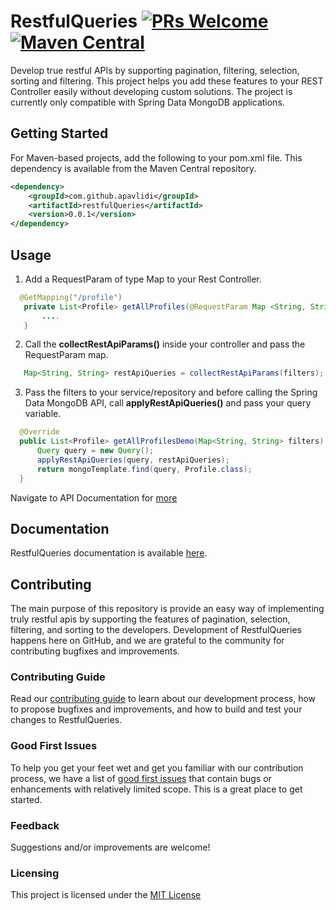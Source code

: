 # RestfulQueries [![PRs Welcome](https://img.shields.io/badge/PRs-welcome-brightgreen.svg)](https://github.com/apavlidi/RestfulQueries/wiki/How-to-contribute) [![Maven Central](https://maven-badges.herokuapp.com/maven-central/com.github.apavlidi/restfulQueries/badge.svg)](https://maven-badges.herokuapp.com/maven-central/com.github.apavlidi/restfulQueries)

Develop true restful APIs by supporting pagination, filtering, selection, sorting and filtering. This project helps you add these features to your REST Controller easily without developing custom solutions.
The project is currently only compatible with Spring Data MongoDB applications.

## Getting Started
For Maven-based projects, add the following to your pom.xml file. This dependency is available from the Maven Central repository.

```xml
<dependency>
    <groupId>com.github.apavlidi</groupId>
    <artifactId>restfulQueries</artifactId>
    <version>0.0.1</version>
</dependency>
```

## Usage
 1. Add a RequestParam of type Map to your Rest Controller.
 ```java
   @GetMapping("/profile")
    private List<Profile> getAllProfiles(@RequestParam Map <String, String> filters</b>) {
        ....
    }
  ```
 
 2. Call the <b>collectRestApiParams()</b> inside your controller and pass the RequestParam map.
 ```java
    Map<String, String> restApiQueries = collectRestApiParams(filters);
```

 3. Pass the filters to your service/repository and before calling the Spring Data MongoDB API, call <b>applyRestApiQueries()</b> and pass your query variable.
```java
  @Override
  public List<Profile> getAllProfilesDemo(Map<String, String> filters) {
      Query query = new Query();
      applyRestApiQueries(query, restApiQueries);
      return mongoTemplate.find(query, Profile.class);
  }
```
Navigate to API Documentation for [more](https://github.com/apavlidi/RestfulQueries/wiki/API-Documentation)

## Documentation

RestfulQueries documentation is available [here](https://github.com/apavlidi/RestfulQueries/wiki/API-Documentation).  

## Contributing

The main purpose of this repository is provide an easy way of implementing truly restful apis by supporting the features of pagination, selection, filtering, and sorting to the developers. Development of RestfulQueries happens here on GitHub, and we are grateful to the community for contributing bugfixes and improvements.

### Contributing Guide

Read our [contributing guide](https://github.com/apavlidi/RestfulQueries/wiki/How-to-contribute) to learn about our development process, how to propose bugfixes and improvements, and how to build and test your changes to RestfulQueries.

### Good First Issues

To help you get your feet wet and get you familiar with our contribution process, we have a list of [good first issues](https://github.com/apavlidi/RestfulQueries/issues) that contain bugs or enhancements with relatively limited scope. This is a great place to get started.

### Feedback

Suggestions and/or improvements are welcome!

### Licensing
This project is licensed under the [MIT License](https://github.com/apavlidi/RestfulQueries/blob/master/LICENSE)

